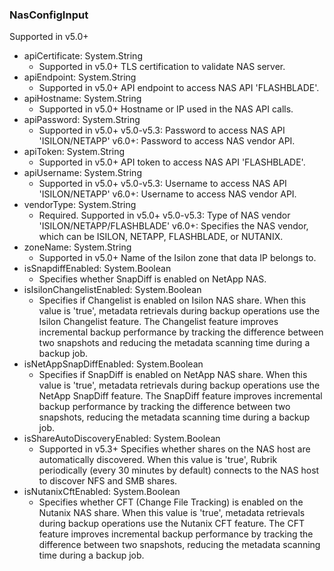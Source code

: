 ### NasConfigInput
Supported in v5.0+

- apiCertificate: System.String
  - Supported in v5.0+
TLS certification to validate NAS server.
- apiEndpoint: System.String
  - Supported in v5.0+
API endpoint to access NAS API 'FLASHBLADE'.
- apiHostname: System.String
  - Supported in v5.0+
Hostname or IP used in the NAS API calls.
- apiPassword: System.String
  - Supported in v5.0+
v5.0-v5.3: Password to access NAS API 'ISILON/NETAPP'
v6.0+: Password to access NAS vendor API.
- apiToken: System.String
  - Supported in v5.0+
API token to access NAS API 'FLASHBLADE'.
- apiUsername: System.String
  - Supported in v5.0+
v5.0-v5.3: Username to access NAS API 'ISILON/NETAPP'
v6.0+: Username to access NAS vendor API.
- vendorType: System.String
  - Required. Supported in v5.0+
v5.0-v5.3: Type of NAS vendor 'ISILON/NETAPP/FLASHBLADE'
v6.0+: Specifies the NAS vendor, which can be ISILON, NETAPP, FLASHBLADE, or NUTANIX.
- zoneName: System.String
  - Supported in v5.0+
Name of the Isilon zone that data IP belongs to.
- isSnapdiffEnabled: System.Boolean
  - Specifies whether SnapDiff is enabled on NetApp NAS.
- isIsilonChangelistEnabled: System.Boolean
  - Specifies if Changelist is enabled on Isilon NAS share. When this value is 'true', metadata retrievals during backup operations use the Isilon Changelist feature. The Changelist feature improves incremental backup performance by tracking the difference between two snapshots and reducing the metadata scanning time during a backup job.
- isNetAppSnapDiffEnabled: System.Boolean
  - Specifies if SnapDiff is enabled on NetApp NAS share. When this value is 'true', metadata retrievals during backup operations use the NetApp SnapDiff feature. The SnapDiff feature improves incremental backup performance by tracking the difference between two snapshots, reducing the metadata scanning time during a backup job.
- isShareAutoDiscoveryEnabled: System.Boolean
  - Supported in v5.3+
Specifies whether shares on the NAS host are automatically discovered. When this value is 'true', Rubrik periodically (every 30 minutes by default) connects to the NAS host to discover NFS and SMB shares.
- isNutanixCftEnabled: System.Boolean
  - Specifies whether CFT (Change File Tracking) is enabled on the Nutanix NAS share. When this value is 'true', metadata retrievals during backup operations use the Nutanix CFT feature. The CFT feature improves incremental backup performance by tracking the difference between two snapshots, reducing the metadata scanning time during a backup job.
